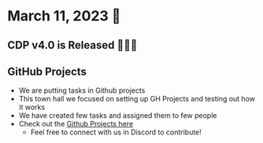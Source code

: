 # March 11, 2023 :duck:

## CDP v4.0 is Released 🎉🎊🥳

## GitHub Projects
* We are putting tasks in Github projects
* This town hall we focused on setting up GH Projects and testing out how it works
* We have created few tasks and assigned them to few people
* Check out the [Github Projects here](https://github.com/ClusterDuck-Protocol/ClusterDuck-Protocol/projects?query=is%3Aopen)
  * Feel free to connect with us in Discord to contribute!
